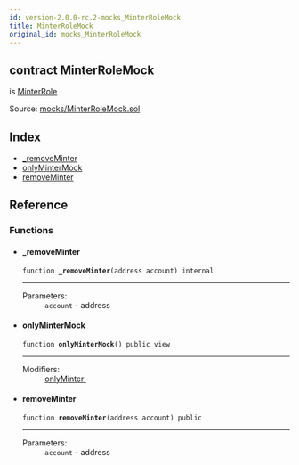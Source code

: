 ```yaml
---
id: version-2.0.0-rc.2-mocks_MinterRoleMock
title: MinterRoleMock
original_id: mocks_MinterRoleMock
---
```


<div class="contract-doc"><div class="contract"><h2 class="contract-header"><span class="contract-kind">contract</span> MinterRoleMock</h2><p class="base-contracts"><span>is</span> <a href="access_roles_MinterRole.html">MinterRole</a></p><div class="source">Source: <a href="https://github.com/OpenZeppelin/zeppelin-solidity/blob/v2.0.0-rc.2/contracts/mocks/MinterRoleMock.sol" target="_blank">mocks/MinterRoleMock.sol</a></div></div><div class="index"><h2>Index</h2><ul><li><a href="mocks_MinterRoleMock.html#_removeMinter">_removeMinter</a></li><li><a href="mocks_MinterRoleMock.html#onlyMinterMock">onlyMinterMock</a></li><li><a href="mocks_MinterRoleMock.html#removeMinter">removeMinter</a></li></ul></div><div class="reference"><h2>Reference</h2><div class="functions"><h3>Functions</h3><ul><li><div class="item function"><span id="_removeMinter" class="anchor-marker"></span><h4 class="name">_removeMinter</h4><div class="body"><code class="signature">function <strong>_removeMinter</strong><span>(address account) </span><span>internal </span></code><hr/><dl><dt><span class="label-parameters">Parameters:</span></dt><dd><div><code>account</code> - address</div></dd></dl></div></div></li><li><div class="item function"><span id="onlyMinterMock" class="anchor-marker"></span><h4 class="name">onlyMinterMock</h4><div class="body"><code class="signature">function <strong>onlyMinterMock</strong><span>() </span><span>public </span><span>view </span></code><hr/><dl><dt><span class="label-modifiers">Modifiers:</span></dt><dd><a href="access_roles_MinterRole.html#onlyMinter">onlyMinter </a></dd></dl></div></div></li><li><div class="item function"><span id="removeMinter" class="anchor-marker"></span><h4 class="name">removeMinter</h4><div class="body"><code class="signature">function <strong>removeMinter</strong><span>(address account) </span><span>public </span></code><hr/><dl><dt><span class="label-parameters">Parameters:</span></dt><dd><div><code>account</code> - address</div></dd></dl></div></div></li></ul></div></div></div>
